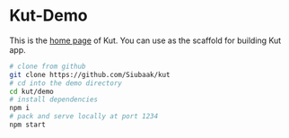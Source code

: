 # Kut-Demo

This is the [home page](https://siubaak.github.io/kut) of Kut. You can use as the scaffold for building Kut app.

```bash
# clone from github
git clone https://github.com/Siubaak/kut
# cd into the demo directory
cd kut/demo
# install dependencies
npm i
# pack and serve locally at port 1234
npm start
```